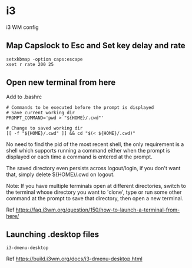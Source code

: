# i3
i3 WM config



## Map Capslock to Esc and Set key delay and rate

```
setxkbmap -option caps:escape
xset r rate 200 25
```

## Open new terminal from here

Add to .bashrc

```
# Commands to be executed before the prompt is displayed
# Save current working dir
PROMPT_COMMAND='pwd > "${HOME}/.cwd"'

# Change to saved working dir
[[ -f "${HOME}/.cwd" ]] && cd "$(< ${HOME}/.cwd)"
```

No need to find the pid of the most recent shell, the only requirement is a shell which supports running a command either when the prompt is displayed or each time a command is entered at the prompt.

The saved directory even persists across logout/login, if you don't want that, simply delete ${HOME}/.cwd on logout.

Note: If you have multiple terminals open at different directories, switch to the terminal whose directory you want to 'clone', type <enter> or run some other command at the prompt to save that directory, then open a new terminal.

Ref https://faq.i3wm.org/question/150/how-to-launch-a-terminal-from-here/

## Launching .desktop files

```
i3-dmenu-desktop
```

Ref https://build.i3wm.org/docs/i3-dmenu-desktop.html
